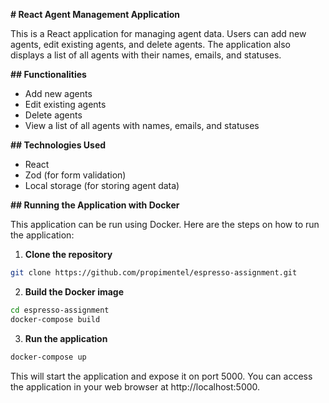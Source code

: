 
**# React Agent Management Application**

This is a React application for managing agent data. 
Users can add new agents, edit existing agents, and delete agents. 
The application also displays a list of all agents with their names, emails, and statuses.

**## Functionalities**

* Add new agents
* Edit existing agents
* Delete agents
* View a list of all agents with names, emails, and statuses

**## Technologies Used**

* React
* Zod (for form validation)
* Local storage (for storing agent data)

**## Running the Application with Docker**

This application can be run using Docker. Here are the steps on how to run the application:

1. **Clone the repository**

```bash
git clone https://github.com/propimentel/espresso-assignment.git
```

2. **Build the Docker image**

```bash
cd espresso-assignment
docker-compose build
```

3. **Run the application**

```bash
docker-compose up
```

This will start the application and expose it on port 5000. 
You can access the application in your web browser at http://localhost:5000.


